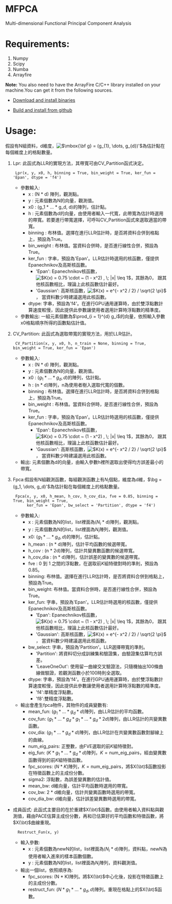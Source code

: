 # MFPCA
Multi-dimensional Functional Principal Component Analysis

# Requirements:
1. Numpy
2. Scipy
3. Numba
4. Arrayfire  

**Note:** You also need to have the ArrayFire C/C++ library installed on your machine.You can get it from the following sources.  

* [Download and install binaries](https://arrayfire.com/download-splash/?redirect\_to=/download)  

* [Build and install from github](https://github.com/arrayfire/arrayfire)  

# Usage:
假設有N組資料，d維度，<a><img src="https://latex.codecogs.com/svg.latex?$\mbox{\bf&space;g}&space;=&space;(g_{1},&space;\dots,&space;g_{d})'$" title="$\mbox{\bf g} = (g_{1}, \dots, g_{d})'$" /></a>為估計點在每個維度上的格點數量。  
1. Lpr: 此函式為LLR的實現方法，其帶寬可由CV\_Partition函式決定。  

        Lpr(x, y, x0, h, binning = True, bin_weight = True, ker_fun = 'Epan', dtype = 'f4')


    * 參數輸入:
        * x : (N * d) 陣列，觀測點。
        * y : 元素個數為N的向量，觀測值。
        * x0 : (g_1 * ... * g_d, d)的陣列，估計點。
        * h : 元素個數為d的向量，由使用者輸入一代寬，此帶寬為估計時選用的帶寬。若要進行帶寬選擇，可呼叫CV\_Partition函式來選取適當的帶寬。
        * binning : 布林值。選擇在進行LLR估計時，是否將資料合併到格點上，預設為True。
        * bin\_weight : 布林值。當資料合併時，是否進行線性合併，預設為True。
        * ker\_fun : 字串，預設為'Epan'。LLR估計時選用的核函數，僅提供Epanechnikov及高斯核函數。
            * 'Epan': Epanechnikov核函數，<a><img src="https://latex.codecogs.com/gif.latex?\inline&space;$K(x)&space;=&space;0.75&space;\cdot&space;~&space;(1&space;-&space;x^2)&space;,&space;\;&space;|x|&space;\leq&space;1$" title="$K(x) = 0.75 \cdot ~ (1 - x^2) , \; |x| \leq 1$" /></a>，其餘為0，
               跟其他核函數相比，理論上此核函數估計最好。
            * 'Gaussian': 高斯核函數，<a><img src="https://latex.codecogs.com/svg.latex?\inline&space;$K(x)&space;=&space;e^{-&space;x^2&space;/&space;2}&space;/&space;\sqrt{2&space;\pi}$" title="$K(x) = e^{- x^2 / 2} / \sqrt{2 \pi}$" /></a>，
               當資料數少時建議選用此核函數。
        * dtype: 字串，預設為'f4'。在進行GPU通用運算時，由於雙浮點數計算速度較慢，因此提供此參數讓使用者選用計算時浮點數的精準度。
    * 參數輸出: 一組元素個數為<span class="math inline">$\prod_{i = 1}^{d} g_i$</span>的向量，依照輸入參數x0格點順序所得的函數點估計值。

2. CV\_Partition: 此函式為選取帶寬的實現方法，用於LLR估計。

        CV_Partition(x, y, x0, h, n_train = None, binning = True, bin_weight = True, ker_fun = 'Epan')
    * 參數輸入:
        * x : (N * d) 陣列，觀測點。
        * y : 元素個數為N的向量，觀測值。
        * x0 : $(g_1 * \dots * g_d, d)$的陣列，估計點。
        * h : (n * d)陣列，n為使用者樹入選取代寬的個數。
        * binning : 布林值。選擇在進行LLR估計時，是否將資料合併到格點上，預設為True。
        * bin\_weight : 布林值。當資料合併時，是否進行線性合併，預設為True。
        * ker\_fun : 字串，預設為'Epan'。LLR估計時選用的核函數，僅提供Epanechnikov及高斯核函數。
            * 'Epan': Epanechnikov核函數，<a><img src="https://latex.codecogs.com/gif.latex?\inline&space;$K(x)&space;=&space;0.75&space;\cdot&space;~&space;(1&space;-&space;x^2)&space;,&space;\;&space;|x|&space;\leq&space;1$" title="$K(x) = 0.75 \cdot ~ (1 - x^2) , \; |x| \leq 1$" /></a>，其餘為0，
               跟其他核函數相比，理論上此核函數估計最好。
            * 'Gaussian': 高斯核函數，<a><img src="https://latex.codecogs.com/svg.latex?\inline&space;$K(x)&space;=&space;e^{-&space;x^2&space;/&space;2}&space;/&space;\sqrt{2&space;\pi}$" title="$K(x) = e^{- x^2 / 2} / \sqrt{2 \pi}$" /></a>，
               當資料數少時建議選用此核函數。
    * 輸出: 元素個數為d的向量，由輸入參數h裡所選取出使得均方誤差最小的帶寬。

3. Fpca:假設有N組觀測函數，每組觀測函數上有$N_i$個點，維度為d維，$\bg = (g_1, \dots, g_d)'$為估計點在每個維度上的格點數量。

        Fpca(x, y, x0, h_mean, h_cov, h_cov_dia, fve = 0.85, binning = True, bin_weight = True, 
             ker_fun = 'Epan', bw_select = 'Partition', dtype = 'f4')

    * 參數輸入:
        * x : 元素個數為N的list，list裡面為($N_i$ * d)陣列，觀測點。
        * y : 元素個數為N的list，list裡面為$N_i$陣列，觀測值。
        * x0: $(g_1 * \dots * g_d, d)$的陣列，估計點。
        * h\_mean : (n * d)陣列，估計平均函數的候選帶寬。
        * h\_cov : (n * 2d)陣列，估計共變異數函數的候選帶寬。
        * h\_cov\_dia : (n * d)陣列，估計誤差的變異數的候選帶寬。
        * fve : 0 到 1 之間的浮點數，在選取前$K$組特徵對時的準則，預設為0.85。
        * binning: 布林值。選擇在進行LLR估計時，是否將資料合併到格點上，預設為True。
        * bin\_weight: 布林值。當資料合併時，是否進行線性合併，預設為True。
        * ker\_fun: 字串，預設為'Epan'。LLR估計時選用的核函數，僅提供Epanechnikov及高斯核函數。
            * 'Epan': Epanechnikov核函數，<a><img src="https://latex.codecogs.com/gif.latex?\inline&space;$K(x)&space;=&space;0.75&space;\cdot&space;~&space;(1&space;-&space;x^2)&space;,&space;\;&space;|x|&space;\leq&space;1$" title="$K(x) = 0.75 \cdot ~ (1 - x^2) , \; |x| \leq 1$" /></a>，其餘為0，
               跟其他核函數相比，理論上此核函數估計最好。
            * 'Gaussian': 高斯核函數，<a><img src="https://latex.codecogs.com/svg.latex?\inline&space;$K(x)&space;=&space;e^{-&space;x^2&space;/&space;2}&space;/&space;\sqrt{2&space;\pi}$" title="$K(x) = e^{- x^2 / 2} / \sqrt{2 \pi}$" /></a>，
               當資料數少時建議選用此核函數。
        * bw\_select: 字串，預設為'Partition'。LLR選擇帶寬的準則。
            * 'Partition': 將資料切分成訓練集和驗證集，由驗證集估算均方誤差。
            * 'LeaveOneOut': 使用留一曲線交叉驗證法，只隨機抽出100條曲線做驗證，若觀測函數小於100時則全選取。
        * dtype: 字串，預設為'f4'。在進行GPU通用運算時，由於雙浮點數計算速度較慢，因此提供此參數讓使用者選用計算時浮點數的精準度。
            * 'f4':單精度浮點數。
            * 'f8':雙精度浮點數。
    * 輸出會產生fpca物件，其物件的成員變數有:
        * mean\_fun: $(g_1 * ... * g_d * d)$陣列，由LLR估計的平均函數。
        * cov\_fun: $(g_1 * ... * g_d * g_1 * \dots * g_d * 2d)$陣列，由LLR估計的共變異數函數。
        * cov\_dia: $(g_1 * ... * g_d * d)$陣列，由LLR估計在共變異數函數對腳線上的曲線。
        * num\_eig\_pairs: 正整數，由FVE選取的前$K$組特徵對。
        * eig\_fun: $(K * g_1 * ... * g_d * d)$陣列，$K = \mbox{num\_eig\_pairs}$，經由變異數函數得到的前$K$組特徵函數。
        * fpc\_scores: $(N * K)$陣列，$K = \mbox{num\_eig\_pairs}$，將$X(\bt)$函數投影在特徵函數上的主成份分數。
        * sigma2: 浮點數，為誤差變異數的估計值。
        * mean\_bw: d維向量，估計平均函數時選用的帶寬。
        * cov\_bw: 2 * d維向量，估計共變異函數時選用的帶寬。
        * cov\_dia\_bw: d維向量，估計誤差變異數時選用的帶寬。
* 成員函式: 此函式主要目的在於重建$X(\bt)$函數。由使用者輸入資料點與觀測值，藉由PACE估算主成份分數，再和已估算好的平均函數和特徵函數，將$X(\bt)$曲線重現。

        Restruct_Fun(x, y)
    
    * 輸入參數:
        * x : 元素個數為newN的list，list裡面為($N_i$ * d)陣列，資料點，newN為使用者輸入進來的樣本函數個數。
        * y : 元素個數為N的list，list裡面為$N_i$陣列，資料觀測值。
    * 輸出一個list，依照順序為:
        * fpc\_scores: (N * K)陣列。將$X(\bt)$中心化後，投影在特徵函數上的主成份分數。
        * restruct\_fun: $(N * g_1 * ... * g_d, d)$陣列。重現在格點上的$X(\bt)$函數。
